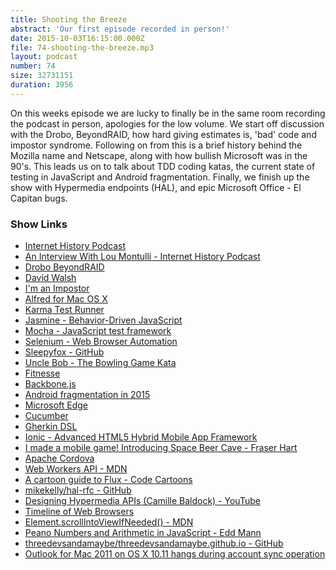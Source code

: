 ```yaml
---
title: Shooting the Breeze
abstract: 'Our first episode recorded in person!'
date: 2015-10-03T16:15:00.000Z
file: 74-shooting-the-breeze.mp3
layout: podcast
number: 74
size: 32731151
duration: 3956
---
```


On this weeks episode we are lucky to finally be in the same room recording the podcast in person, apologies for the low volume.
We start off discussion with the Drobo, BeyondRAID, how hard giving estimates is, 'bad' code and impostor syndrome.
Following on from this is a brief history behind the Mozilla name and Netscape, along with how bullish Microsoft was in the 90's.
This leads us on to talk about TDD coding katas, the current state of testing in JavaScript and Android fragmentation.
Finally, we finish up the show with Hypermedia endpoints (HAL), and epic Microsoft Office - El Capitan bugs.

### Show Links

- [Internet History Podcast](http://www.internethistorypodcast.com/)
- [An Interview With Lou Montulli - Internet History Podcast](http://www.internethistorypodcast.com/2014/03/chapter-1-supplemental-1-an-interview-with-lou-montulli/)
- [Drobo BeyondRAID](http://www.drobo.com/drobo/beyondraid/)
- [David Walsh](http://davidwalsh.name/)
- [I'm an Impostor](http://davidwalsh.name/impostor-syndrome)
- [Alfred for Mac OS X](https://www.alfredapp.com/)
- [Karma Test Runner](http://karma-runner.github.io/)
- [Jasmine - Behavior-Driven JavaScript](http://jasmine.github.io/)
- [Mocha - JavaScript test framework](https://mochajs.org/)
- [Selenium - Web Browser Automation](http://www.seleniumhq.org/)
- [Sleepyfox - GitHub](https://github.com/sleepyfox)
- [Uncle Bob - The Bowling Game Kata](http://butunclebob.com/ArticleS.UncleBob.TheBowlingGameKata)
- [Fitnesse](http://fitnesse.org/)
- [Backbone.js](http://backbonejs.org/)
- [Android fragmentation in 2015](http://thenextweb.com/insider/2015/08/05/this-is-what-android-fragmentation-looks-like-in-2015/)
- [Microsoft Edge](https://www.microsoft.com/en-gb/windows/microsoft-edge)
- [Cucumber](https://cucumber.io/)
- [Gherkin DSL](https://github.com/cucumber/cucumber/wiki/Gherkin)
- [Ionic - Advanced HTML5 Hybrid Mobile App Framework](http://ionicframework.com/)
- [I made a mobile game! Introducing Space Beer Cave - Fraser Hart](http://blog.fraser-hart.co.uk/i-made-a-mobile-game-introducing-space-beer-cave/)
- [Apache Cordova](https://cordova.apache.org/)
- [Web Workers API - MDN](https://developer.mozilla.org/en-US/docs/Web/API/Web_Workers_API)
- [A cartoon guide to Flux - Code Cartoons](https://medium.com/code-cartoons/a-cartoon-guide-to-flux-6157355ab207)
- [mikekelly/hal-rfc - GitHub](https://github.com/mikekelly/hal-rfc)
- [Designing Hypermedia APIs (Camille Baldock) - YouTube](https://www.youtube.com/watch?v=CFPAtw8Gm3E)
- [Timeline of Web Browsers](https://upload.wikimedia.org/wikipedia/commons/7/74/Timeline_of_web_browsers.svg)
- [Element.scrollIntoViewIfNeeded() - MDN](https://developer.mozilla.org/en-US/docs/Web/API/Element/scrollIntoViewIfNeeded)
- [Peano Numbers and Arithmetic in JavaScript - Edd Mann](http://eddmann.com/posts/peano-numbers-and-arithmetic-in-javascript/)
- [threedevsandamaybe/threedevsandamaybe.github.io - GitHub](https://github.com/threedevsandamaybe/threedevsandamaybe.github.io)
- [Outlook for Mac 2011 on OS X 10.11 hangs during account sync operation](https://support.microsoft.com/en-us/kb/3098396)
